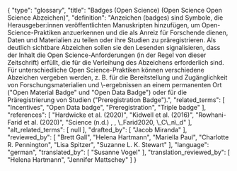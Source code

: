 {
    "type": "glossary",
    "title": "Badges (Open Science) (Open Science Open Science Abzeichen)",
    "definition": "Anzeichen (badges) sind Symbole, die Herausgeber:innen veröffentlichten Manuskripten hinzufügen, um Open-Science-Praktiken anzuerkennen und die als Anreiz für Forschende dienen, Daten und Materialien zu teilen oder ihre Studien zu präregistrieren. Als deutlich sichtbare Abzeichen sollen sie den Lesenden signalisieren, dass der Inhalt die Open Science-Anforderungen (in der Regel von dieser Zeitschrift) erfüllt, die für die Verleihung des Abzeichens erforderlich sind. Für unterschiedliche Open Science-Praktiken können verschiedene Abzeichen vergeben werden, z. B. für die Bereitstellung und Zugänglichkeit von Forschungsmaterialien und \\-ergebnissen an einem permanenten Ort (\"Open Material Badge\" und \"Open Data Badge\") oder für die Präregistrierung von Studien (\"Preregistration Badge\").",
    "related_terms": [
        "Incentives",
        "Open Data badge",
        "Preregistration",
        "Triple badge"
    ],
    "references": [
        "Hardwicke et al. (2020)",
        "Kidwell et al. (2016)",
        "Rowhani-Farid et al. (2020)",
        "Science (n.d.) , , \\_Farid2020, \\_C\\_n\\_d"
    ],
    "alt_related_terms": [
        null
    ],
    "drafted_by": [
        "Jacob Miranda"
    ],
    "reviewed_by": [
        "Brett Gall",
        "Helena Hartmann",
        "Mariella Paul",
        "Charlotte R. Pennington",
        "Lisa Spitzer",
        "Suzanne L. K. Stewart"
    ],
    "language": "german",
    "translated_by": [
        "Susanne Vogel"
    ],
    "translation_reviewed_by": [
        "Helena Hartmann",
        "Jennifer Mattschey"
    ]
}